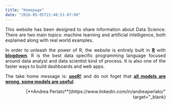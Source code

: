 ```yaml
---
title: "Homepage"
date: "2016-05-05T21:48:51-07:00"
---
```


<style>
body {
text-align: justify}
</style>

This website has been designed to share information about Data Science.
There are two main topics: machine learning and artificial intelligence, both explained along with real world examples.

In order to unleash the power of R, the website is entirely built in [**R**](https://www.r-project.org/) with [**blogdown**](https://bookdown.org/yihui/blogdown/).
R is the best data specific programming language focused around data analyst and data scientist kind of process.
It is also one of the faster ways to build dashboards and web apps.

The take home message is: [**useR!**](https://user2019.r-project.org/) and do not foget that [**all models are wrong, some models are useful**](https://en.wikipedia.org/wiki/All_models_are_wrong).


<p style='text-align: right;'>   
[**Andrea Perlato**](https://www.linkedin.com/in/andreaperlato/" target="_blank)











